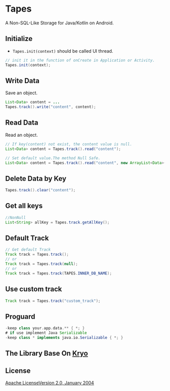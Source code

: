 # Tapes
A Non-SQL-Like Storage for Java/Kotlin on Android.

## Initialize
* `Tapes.init(context)` should be called UI thread.
```java
// init it in the function of onCreate in Application or Activity.
Tapes.init(context);
```

## Write Data
Save an object.
```java
List<Data> content = ...
Tapes.track().write("content", content);
```

## Read Data
Read an object.
```java
// If key(content) not exist, the content value is null. 
List<Data> content = Tapes.track().read("content");

// Set default value.The method Null Safe.
List<Data> content = Tapes.track().read("content", new ArrayList<Data>());
```

## Delete Data by Key
```java
Tapes.track().clear("content");
```

## Get all keys
```java
//NonNull
List<String> allKey = Tapes.track.getAllKey();
```

## Default Track
```java
// Get default Track    
Track track = Tapes.track();
// or 
Track track = Tapes.track(null);
// or
Track track = Tapes.track(TAPES.INNER_DB_NAME);
```

## Use custom track
```java
Track track = Tapes.track("custom_track");
```

## Proguard
```groovy
-keep class your.app.data.** { *; }
# if use implement Java Serializable
-keep class * implements java.io.Serializable { *; }
```
## The Library Base On <a href="https://github.com/EsotericSoftware/kryo">Kryo</a>

## License
<a href="https://github.com/LimeVista/Tapes/blob/master/LICENSE">Apache LicenseVersion 2.0, January 2004</a>
